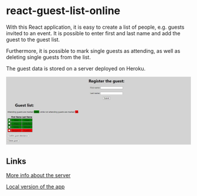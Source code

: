 # react-guest-list-online

With this React application, it is easy to create a list of people, e.g. guests invited to an event. It is possible to enter first and last name and add the guest to the guest list.

Furthermore, it is possible to mark single guests as attending, as well as deleting single guests from the list.

The guest data is stored on a server deployed on Heroku.

![Screenshot](./screenshot.jpg)

## Links

[More info about the server](https://github.com/upleveled/express-guest-list-api-memory-data-store)

[Local version of the app](https://github.com/hedi-far/react-guest-list-local)
